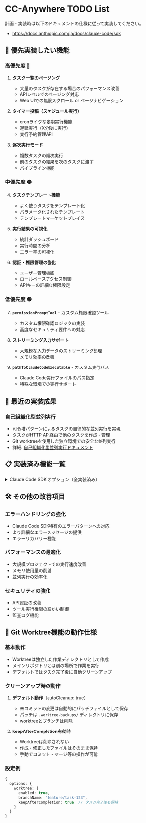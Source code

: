 # CC-Anywhere TODO List

計画・実装時は以下のドキュメントの仕様に従って実装してください。
* https://docs.anthropic.com/ja/docs/claude-code/sdk

## 🎯 優先実装したい機能

### 高優先度 🔴
1. **タスク一覧のページング**
   - 大量のタスクが存在する場合のパフォーマンス改善
   - APIレベルでのページング対応
   - Web UIでの無限スクロール or ページナビゲーション

2. **タイマー投稿（スケジュール実行）**
   - cronライクな定期実行機能
   - 遅延実行（X分後に実行）
   - 実行予約管理API

3. **逐次実行モード**
   - 複数タスクの順次実行
   - 前のタスクの結果を次のタスクに渡す
   - パイプライン機能

### 中優先度 🟡
4. **タスクテンプレート機能**
   - よく使うタスクをテンプレート化
   - パラメータ化されたテンプレート
   - テンプレートマーケットプレイス

5. **実行結果の可視化**
   - 統計ダッシュボード
   - 実行時間の分析
   - エラー率の可視化

6. **認証・権限管理の強化**
   - ユーザー管理機能
   - ロールベースアクセス制御
   - APIキーの詳細な権限設定

### 低優先度 🟢
7. **`permissionPromptTool`** - カスタム権限確認ツール
   - カスタム権限確認ロジックの実装
   - 高度なセキュリティ要件への対応

8. **ストリーミング入力サポート**
   - 大規模な入力データのストリーミング処理
   - メモリ効率の改善

9. **`pathToClaudeCodeExecutable`** - カスタム実行パス
   - Claude Code実行ファイルのパス指定
   - 特殊な環境での実行サポート

## 🚀 最近の実装成果

### 自己組織化型並列実行
- 司令塔パターンによるタスクの自律的な並列実行を実現
- タスクがHTTP API経由で他のタスクを作成・管理
- Git worktreeを使用した独立環境での安全な並列実行
- 詳細: [自己組織化型並列実行ドキュメント](./docs/self-organized-parallel-execution.md)

## 📋 実装済み機能一覧

<details>
<summary>Claude Code SDK オプション（全実装済み）</summary>

### 基本オプション ✅
- `maxTurns` - 会話ターン数の制限（1-50）
- `allowedTools` / `disallowedTools` - ツール使用の制限
- `systemPrompt` - カスタムシステムプロンプト（最大10,000文字）
- `permissionMode` - 編集権限の制御（ask/allow/deny/plan）
- `executable` / `executableArgs` - 実行環境の指定
- `mcpConfig` - Model Context Protocol設定
- `continueSession` / `resumeSession` - セッション継続機能
- `verbose` - 詳細ログ出力

### プリセット管理 ✅
- 設定の保存/読み込み機能
- システムプリセットとユーザープリセット
- Web UIからの管理機能

### Web UI改善 ✅
- SDKオプション対応版をデフォルトに
- レスポンシブデザイン対応
- スマートフォン操作性向上

</details>

## 🛠️ その他の改善項目

### エラーハンドリングの強化
- Claude Code SDK特有のエラーパターンへの対応
- より詳細なエラーメッセージの提供
- エラーリカバリー機能

### パフォーマンスの最適化
- 大規模プロジェクトでの実行速度改善
- メモリ使用量の削減
- 並列実行の効率化

### セキュリティの強化
- API認証の改善
- ツール実行権限の細かい制御
- 監査ログ機能

## 📝 Git Worktree機能の動作仕様

### 基本動作
- Worktreeは独立した作業ディレクトリとして作成
- メインリポジトリとは別の場所で作業を実行
- デフォルトではタスク完了後に自動クリーンアップ

### クリーンアップ時の動作
1. **デフォルト動作**（autoCleanup: true）
   - 未コミットの変更は自動的にパッチファイルとして保存
   - パッチは `.worktree-backups/` ディレクトリに保存
   - worktreeとブランチは削除

2. **keepAfterCompletion有効時**
   - Worktreeは削除されない
   - 作成・修正したファイルはそのまま保持
   - 手動でコミット・マージ等の操作が可能

### 設定例
```typescript
{
  options: {
    worktree: {
      enabled: true,
      branchName: "feature/task-123",
      keepAfterCompletion: true  // タスク完了後も保持
    }
  }
}
```